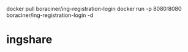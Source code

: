 docker pull boraciner/ing-registration-login
docker run -p 8080:8080 boraciner/ing-registration-login -d 
# ingshare
